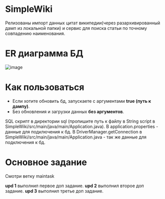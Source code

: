 # SimpleWiki
Релизованы импорт данных цитат википедии(через разархивированный дамп из локальной папки) и сервис для поиска статьи по точному совпадению наименования.
# ER диаграмма БД
![image](https://user-images.githubusercontent.com/43905444/175365207-9391f6ef-3d6a-4624-a416-6ae68b43bb9a.png)
# Как пользоваться
- Если хотите обновить бд, запускаете с аргументами **true (путь к дампу)**.
- Без обновления и загрузки данных **без аргументов**.

SQL скрипт в директории sql (пропишите путь к файлу в String script в SimpleWiki/src/main/java/main/Application.java).
В application.properties - данные для подключения к бд.
В DriverManager.getConnection в SimpleWiki/src/main/java/main/Application.java - так же данные для подключения к бд.
# Основное задание
Смотри ветку maintask

**upd 1** выполнил первое доп задание.
**upd 2** выполнил второе доп задание.
**upd 3** выполнил третье доп задание.
